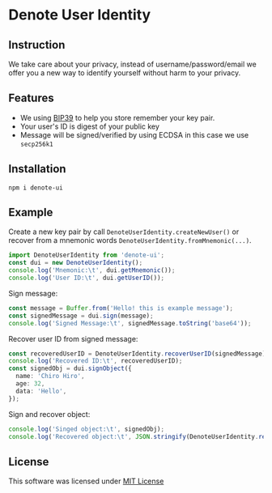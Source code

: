 # Denote User Identity

## Instruction

We take care about your privacy, instead of username/password/email we offer you a new way to identify yourself without harm to your privacy.

## Features

- We using [BIP39](https://github.com/bitcoin/bips/blob/master/bip-0039.mediawiki) to help you store remember your key pair.
- Your user's ID is digest of your public key
- Message will be signed/verified by using ECDSA in this case we use `secp256k1`

## Installation

```
npm i denote-ui
```

## Example

Create a new key pair by call `DenoteUserIdentity.createNewUser()` or recover from a mnemonic words `DenoteUserIdentity.fromMnemonic(...)`.

```ts
import DenoteUserIdentity from 'denote-ui';
const dui = new DenoteUserIdentity();
console.log('Mnemonic:\t', dui.getMnemonic());
console.log('User ID:\t', dui.getUserID());
```

Sign message:

```ts
const message = Buffer.from('Hello! this is example message');
const signedMessage = dui.sign(message);
console.log('Signed Message:\t', signedMessage.toString('base64'));
```

Recover user ID from signed message:

```ts
const recoveredUserID = DenoteUserIdentity.recoverUserID(signedMessage);
console.log('Recovered ID:\t', recoveredUserID);
const signedObj = dui.signObject({
  name: 'Chiro Hiro',
  age: 32,
  data: 'Hello',
});
```

Sign and recover object:

```ts
console.log('Singed object:\t', signedObj);
console.log('Recovered object:\t', JSON.stringify(DenoteUserIdentity.recoverObject(signedObj)));
```

## License

This software was licensed under [MIT License](https://github.com/DenoteMD/denote-ui/blob/master/LICENSE)
